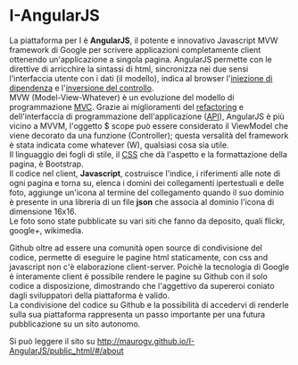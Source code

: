I-AngularJS
================
  
La piattaforma per I è **AngularJS**, il potente e innovativo Javascript MVW framework di Google per scrivere applicazioni completamente client ottenendo un'applicazione a singola pagina. AngularJS permette con le direttive di arricchire la sintassi di html, sincronizza nei due sensi l'interfaccia utente con i dati (il modello), indica al browser l'[iniezione di dipendenza](http://it.wikipedia.org/wiki/Dependency_injection) e l'[inversione del controllo](http://it.wikipedia.org/wiki/Inversion_of_Control).  
MVW (Model-View-Whatever) è un evoluzione del modello di programmazione [MVC](http://it.wikipedia.org/wiki/Model%E2%80%93view%E2%80%93controller). Grazie ai miglioramenti del [refactoring](http://it.wikipedia.org/wiki/Refactoring) e dell'interfaccia di programmazione dell'applicazione ([API](http://it.wikipedia.org/wiki/Application_programming_interface)), AngularJS è più vicino a MVVM, l'oggetto $ scope può essere considerato il ViewModel che viene decorato da una funzione (Controller); questa versalità del framework è stata indicata come whatever (W), qualsiasi cosa sia utile.  
Il linguaggio dei fogli di stile, il [CSS](http://it.wikipedia.org/wiki/CSS) che dà l'aspetto e la formattazione della pagina, è Bootstrap.  
Il codice nel client, **Javascript**, costruisce l'indice, i riferimenti alle note di ogni pagina e torna su, elenca i domini dei collegamenti ipertestuali e delle foto, aggiunge un'icona al termine del collegamento quando il suo dominio è presente in una libreria di un file **json** che associa al dominio l'icona di dimensione 16x16.   
Le foto sono state pubblicate su vari siti che fanno da deposito, quali flickr, google+, wikimedia.

Github oltre ad essere una comunità open source di condivisione del codice, permette di eseguire le pagine html staticamente, con css and javascript non c'è elaborazione client-server. Poichè la tecnologia di Google è interamente client è possibile rendere le pagine su Github con il solo codice a disposizione, dimostrando che l'aggettivo da supereroi coniato dagli sviluppatori della piattaforma è valido.  
La condivisione del codice su Github e la possibilità di accedervi di renderle sulla sua piattaforma rappresenta un passo importante per una futura pubblicazione su un sito autonomo.

Si può leggere il sito su http://maurogv.github.io/I-AngularJS/public_html/#/about
